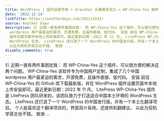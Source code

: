 ```yaml
---
title: WordPress | 国内谷歌字体 + Gravatar 头像服务优化 = WP-China-Yes 插件【2023 可用】
date: '2022-12-14'
linkTitle: https://anotherdayu.com/2022/4243/
source: Another Dayu
description: 引 近期一直有两件事困扰我： 而 WP-China-Yes 这个插件，可以很方便的解决这两个问题。 WP-China-Yes 该软件专为中国用户定制，集成了几个中国
  wordpress 用户最紧迫的需求，开源免费，且操作直接、低代码。 安装 前往 WP-China-Yes 的 Github 库下载最新版，并在 WordPress
  插件设置页面中本地上传安装即可。最近更新日期：2022 年 11 月。 LitePress WP-China-Yes 插件是 LitePress 团队研发的，该团队致力于打造适合中国本土环境的
  WordPress 生态。 LitePress 还打造了一个 WordPress 的中国发行版，并有一个本土化翻译项目。 个人挺喜欢这个翻译项目的，界面简介易用，还提供机翻建议。
  以此为契机学英文也不错。 致谢 ...
disable_comments: true
---
```

引 近期一直有两件事困扰我： 而 WP-China-Yes 这个插件，可以很方便的解决这两个问题。 WP-China-Yes 该软件专为中国用户定制，集成了几个中国 wordpress 用户最紧迫的需求，开源免费，且操作直接、低代码。 安装 前往 WP-China-Yes 的 Github 库下载最新版，并在 WordPress 插件设置页面中本地上传安装即可。最近更新日期：2022 年 11 月。 LitePress WP-China-Yes 插件是 LitePress 团队研发的，该团队致力于打造适合中国本土环境的 WordPress 生态。 LitePress 还打造了一个 WordPress 的中国发行版，并有一个本土化翻译项目。 个人挺喜欢这个翻译项目的，界面简介易用，还提供机翻建议。 以此为契机学英文也不错。 致谢 ...